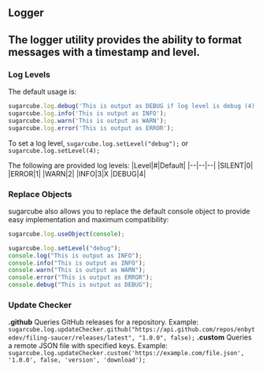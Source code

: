 ## Logger

The logger utility provides the ability to format messages with a timestamp and level.
----

### Log Levels
The default usage is:

```js
sugarcube.log.debug('This is output as DEBUG if log level is debug (4)');
sugarcube.log.info('This is output as INFO');
sugarcube.log.warn('This is output as WARN');
sugarcube.log.error('This is output as ERROR');
```

To set a log level,
`sugarcube.log.setLevel("debug");`
or
`sugarcube.log.setLevel(4);`

The following are provided log levels:
|Level|#|Default|
|--|--|--|
|SILENT|0|
|ERROR|1|
|WARN|2|
|INFO|3|X
|DEBUG|4|

### Replace Objects
sugarcube also allows you to replace the default console object to provide easy implementation and maximum compatibility:

```js
sugarcube.log.useObject(console);

sugarcube.log.setLevel("debug");
console.log("This is output as INFO");
console.info("This is output as INFO");
console.warn("This is output as WARN");
console.error("This is output as ERROR");
console.debug("This is output as DEBUG");
```

### Update Checker
**.github** Queries GitHub releases for a repository.
Example: `sugarcube.log.updateChecker.github("https://api.github.com/repos/enbytedev/filing-saucer/releases/latest", "1.0.0", false);`
**.custom** Queries a remote JSON file with specified keys.
Example: `sugarcube.log.updateChecker.custom('https://example.com/file.json', '1.0.0', false, 'version', 'download');`